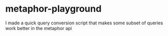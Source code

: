 # metaphor-playground

I made a quick query conversion script that makes some subset of queries work better in the metaphor api
